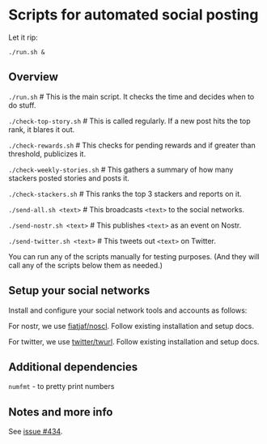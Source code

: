 # Scripts for automated social posting

Let it rip:

`./run.sh &`

## Overview

`./run.sh` # This is the main script. It checks the time and decides when to do stuff.

`./check-top-story.sh` # This is called regularly. If a new post hits the top rank, it blares it out.

`./check-rewards.sh` # This checks for pending rewards and if greater than threshold, publicizes it.

`./check-weekly-stories.sh` # This gathers a summary of how many stackers posted stories and posts it.

`./check-stackers.sh` # This ranks the top 3 stackers and reports on it.

`./send-all.sh <text>` # This broadcasts `<text>` to the social networks.

`./send-nostr.sh <text>` # This publishes `<text>` as an event on Nostr.

`./send-twitter.sh <text>` # This tweets out `<text>` on Twitter.

You can run any of the scripts manually for testing purposes. (And they will call any of the scripts below them as needed.)

## Setup your social networks

Install and configure your social network tools and accounts as follows:

For nostr, we use [fiatjaf/noscl](https://github.com/fiatjaf/noscl). Follow existing installation and setup docs.

For twitter, we use [twitter/twurl](https://github.com/twitter/twurl). Follow existing installation and setup docs.

## Additional dependencies

`numfmt` - to pretty print numbers

## Notes and more info

See [issue #434](https://github.com/stackernews/stacker.news/issues/434).

